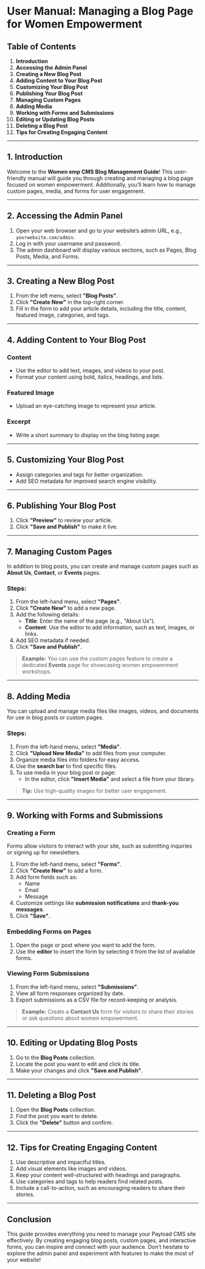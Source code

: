 # User Manual: Managing a Blog Page for Women Empowerment

## Table of Contents

1. **Introduction**
2. **Accessing the Admin Panel**
3. **Creating a New Blog Post**
4. **Adding Content to Your Blog Post**
5. **Customizing Your Blog Post**
6. **Publishing Your Blog Post**
7. **Managing Custom Pages**
8. **Adding Media**
9. **Working with Forms and Submissions**
10. **Editing or Updating Blog Posts**
11. **Deleting a Blog Post**
12. **Tips for Creating Engaging Content**

---

## **1. Introduction**

Welcome to the **Women emp CMS Blog Management Guide**! This user-friendly manual will guide you through creating and managing a blog page focused on women empowerment. Additionally, you’ll learn how to manage custom pages, media, and forms for user engagement.

---

## **2. Accessing the Admin Panel**

1. Open your web browser and go to your website’s admin URL, e.g., `yourwebsite.com/admin`.
2. Log in with your username and password.
3. The admin dashboard will display various sections, such as Pages, Blog Posts, Media, and Forms.

---

## **3. Creating a New Blog Post**

1. From the left menu, select **"Blog Posts"**.
2. Click **"Create New"** in the top-right corner.
3. Fill in the form to add your article details, including the title, content, featured image, categories, and tags.

---

## **4. Adding Content to Your Blog Post**

### **Content**
- Use the editor to add text, images, and videos to your post.
- Format your content using bold, italics, headings, and lists.

### **Featured Image**
- Upload an eye-catching image to represent your article.

### **Excerpt**
- Write a short summary to display on the blog listing page.

---

## **5. Customizing Your Blog Post**

- Assign categories and tags for better organization.
- Add SEO metadata for improved search engine visibility.

---

## **6. Publishing Your Blog Post**

1. Click **"Preview"** to review your article.
2. Click **"Save and Publish"** to make it live.

---

## **7. Managing Custom Pages**

In addition to blog posts, you can create and manage custom pages such as **About Us**, **Contact**, or **Events** pages.

### Steps:
1. From the left-hand menu, select **"Pages"**.
2. Click **"Create New"** to add a new page.
3. Add the following details:
   - **Title**: Enter the name of the page (e.g., "About Us").
   - **Content**: Use the editor to add information, such as text, images, or links.
4. Add SEO metadata if needed.
5. Click **"Save and Publish"**.

> **Example:** You can use the custom pages feature to create a dedicated **Events** page for showcasing women empowerment workshops.

---

## **8. Adding Media**

You can upload and manage media files like images, videos, and documents for use in blog posts or custom pages.

### Steps:
1. From the left-hand menu, select **"Media"**.
2. Click **"Upload New Media"** to add files from your computer.
3. Organize media files into folders for easy access.
4. Use the **search bar** to find specific files.
5. To use media in your blog post or page:
   - In the editor, click **"Insert Media"** and select a file from your library.

> **Tip:** Use high-quality images for better user engagement.

---

## **9. Working with Forms and Submissions**

### **Creating a Form**
Forms allow visitors to interact with your site, such as submitting inquiries or signing up for newsletters.

1. From the left-hand menu, select **"Forms"**.
2. Click **"Create New"** to add a form.
3. Add form fields such as:
   - Name
   - Email
   - Message
4. Customize settings like **submission notifications** and **thank-you messages**.
5. Click **"Save"**.

### **Embedding Forms on Pages**
1. Open the page or post where you want to add the form.
2. Use the **editor** to insert the form by selecting it from the list of available forms.

### **Viewing Form Submissions**
1. From the left-hand menu, select **"Submissions"**.
2. View all form responses organized by date.
3. Export submissions as a CSV file for record-keeping or analysis.

> **Example:** Create a **Contact Us** form for visitors to share their stories or ask questions about women empowerment.

---

## **10. Editing or Updating Blog Posts**

1. Go to the **Blog Posts** collection.
2. Locate the post you want to edit and click its title.
3. Make your changes and click **"Save and Publish"**.

---

## **11. Deleting a Blog Post**

1. Open the **Blog Posts** collection.
2. Find the post you want to delete.
3. Click the **"Delete"** button and confirm.

---

## **12. Tips for Creating Engaging Content**

1. Use descriptive and impactful titles.
2. Add visual elements like images and videos.
3. Keep your content well-structured with headings and paragraphs.
4. Use categories and tags to help readers find related posts.
5. Include a call-to-action, such as encouraging readers to share their stories.

---

## **Conclusion**

This guide provides everything you need to manage your Payload CMS site effectively. By creating engaging blog posts, custom pages, and interactive forms, you can inspire and connect with your audience. Don’t hesitate to explore the admin panel and experiment with features to make the most of your website!
